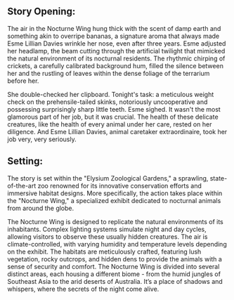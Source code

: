 ## Story Opening:

The air in the Nocturne Wing hung thick with the scent of damp earth and something akin to overripe bananas, a signature aroma that always made Esme Lillian Davies wrinkle her nose, even after three years. Esme adjusted her headlamp, the beam cutting through the artificial twilight that mimicked the natural environment of its nocturnal residents. The rhythmic chirping of crickets, a carefully calibrated background hum, filled the silence between her and the rustling of leaves within the dense foliage of the terrarium before her.

She double-checked her clipboard. Tonight's task: a meticulous weight check on the prehensile-tailed skinks, notoriously uncooperative and possessing surprisingly sharp little teeth. Esme sighed. It wasn't the most glamorous part of her job, but it was crucial. The health of these delicate creatures, like the health of every animal under her care, rested on her diligence. And Esme Lillian Davies, animal caretaker extraordinaire, took her job very, very seriously.

## Setting:

The story is set within the "Elysium Zoological Gardens," a sprawling, state-of-the-art zoo renowned for its innovative conservation efforts and immersive habitat designs. More specifically, the action takes place within the "Nocturne Wing," a specialized exhibit dedicated to nocturnal animals from around the globe.

The Nocturne Wing is designed to replicate the natural environments of its inhabitants. Complex lighting systems simulate night and day cycles, allowing visitors to observe these usually hidden creatures. The air is climate-controlled, with varying humidity and temperature levels depending on the exhibit. The habitats are meticulously crafted, featuring lush vegetation, rocky outcrops, and hidden dens to provide the animals with a sense of security and comfort. The Nocturne Wing is divided into several distinct areas, each housing a different biome - from the humid jungles of Southeast Asia to the arid deserts of Australia. It’s a place of shadows and whispers, where the secrets of the night come alive.
